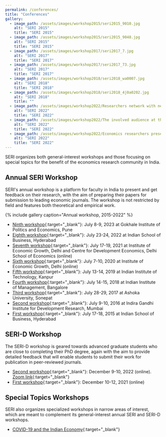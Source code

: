 ```yaml
---
permalink: /conferences/
title: "Conferences"
gallery:
  - image_path: /assets/images/workshop2015/seri2015_9010.jpg
    alt: "SERI 2015"
    title: "SERI 2015"
  - image_path: /assets/images/workshop2015/seri2015_9048.jpg
    alt: "SERI 2015"
    title: "SERI 2015"
  - image_path: /assets/images/workshop2017/seri2017_7.jpg
    alt: "SERI 2017"
    title: "SERI 2017"
  - image_path: /assets/images/workshop2017/seri2017_73.jpg
    alt: "SERI 2017"
    title: "SERI 2017"
  - image_path: /assets/images/workshop2018/seri2018_wa0007.jpg
    alt: "SERI 2018"
    title: "SERI 2018"
  - image_path: /assets/images/workshop2018/seri2018_4j0a0202.jpg
    alt: "SERI 2018"
    title: ""
  - image_path: /assets/images/workshop2022/Researchers network with new and past colleagues.jpg
    alt: "SERI 2022"
    title: "SERI 2022"
  - image_path: /assets/images/workshop2022/The involved audience at the SERI workshop.jpg
    alt: "SERI 2022"
    title: "SERI 2022"
  - image_path: /assets/images/workshop2022/Economics researchers present their papers at the two-day SERI, 2022 workshop .jpg
    alt: "SERI 2022"
    title: "SERI 2022"
---
```


SERI organizes both general-interest workshops and those focusing on special topics for the benefit of the economics research community in India.

## Annual SERI Workshop

SERI's annual workshop is a platform for faculty in India to present and get feedback on their research, with the aim of preparing their papers for submission to leading economic journals. The workshop is not restricted by field and features both theoretical and empirical work. 

{% include gallery caption="Annual workshop, 2015-2022" %}

* [Ninth workshop](/conferences/workshop-2023.pdf){:target="_blank"}: July 8-9, 2023 at Gokhale Institute of Politics and Economics, Pune  
* [Eighth workshop](/conferences/workshop-2022.pdf){:target="_blank"}: July 23-24, 2022 at Indian School of Business, Hyderabad  
* [Seventh workshop](/conferences/workshop-2021.pdf){:target="_blank"}: July 17-19, 2021 at Institute of Economic Growth, Delhi and Centre for Development Economics, Delhi School of Economics (online)  
* [Sixth workshop](/conferences/workshop-2020.pdf){:target="_blank"}: July 7-10, 2020 at Institute of Economic Growth, Delhi (online)  
* [Fifth workshop](/conferences/workshop-2019.pdf){:target="_blank"}: July 13-14, 2019 at Indian Institute of Technology, Kanpur  
* [Fourth workshop](/conferences/workshop-2018.pdf){:target="_blank"}: July 14-15, 2018 at Indian Institute of Management, Bangalore  
* [Third workshop](/conferences/workshop-2017.pdf){:target="_blank"}: July 28-29, 2017 at Ashoka University, Sonepat  
* [Second workshop](/conferences/workshop-2016.pdf){:target="_blank"}: July 9-10, 2016 at Indira Gandhi Institute for Development Research, Mumbai  
* [First workshop](/conferences/workshop-2015.pdf){:target="_blank"}: July 17-18, 2015 at Indian School of Business, Hyderabad  

## SERI-D Workshop

The SERI-D workshop is geared towards advanced graduate students who are close to completing their PhD degree, again with the aim to provide detailed feedback that will enable students to submit their work for publication in peer-reviewed journals.  

* [Second workshop](/conferences/seri-d-2022.pdf){:target="_blank"}: December 9-10, 2022 (online). [Zoom link](https://iitb-ac-in.zoom.us/meeting/register/tJMsdeGvqj0oGtE7UVqEsKTG_iegnRN2YUcE){:target="_blank"}
* [First workshop](/conferences/seri-d-2021.pdf){:target="_blank"}: December 10-12, 2021 (online)

## Special Topics Workshops

SERI also organizes specialized workshops in narrow areas of interest, which are meant to complement its general-interest annual SERI and SERI-D workshops.   

* [COVID-19 and the Indian Economy](/conferences/covid-2020.pdf){:target="_blank"}  
